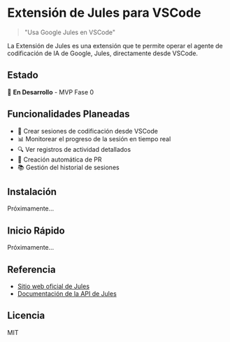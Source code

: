 # Extensión de Jules para VSCode

> "Usa Google Jules en VSCode"

La Extensión de Jules es una extensión que te permite operar el agente de codificación de IA de Google, Jules, directamente desde VSCode.

## Estado

🚧 **En Desarrollo** - MVP Fase 0

## Funcionalidades Planeadas

- 📝 Crear sesiones de codificación desde VSCode
- 📊 Monitorear el progreso de la sesión en tiempo real
- 🔍 Ver registros de actividad detallados
- 🚀 Creación automática de PR
- 📚 Gestión del historial de sesiones

## Instalación

Próximamente...

## Inicio Rápido

Próximamente...

## Referencia

- [Sitio web oficial de Jules](https://jules.google/docs)
- [Documentación de la API de Jules](https://developers.google.com/jules/api)

## Licencia

MIT